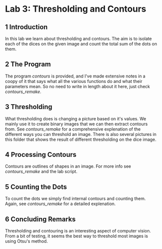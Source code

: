 # Lab 3: Thresholding and Contours

## 1 Introduction
In this lab we learn about thresholding and contours. The aim is to isolate each of the dices on the given image and count the total sum of the dots on them.

## 2 The Program
The program *contours* is provided, and I've made extensive notes in a coopy of it that says what all the various functions do and what their parameters mean. So no need to write in length about it here, just check *contours_remake*.

## 3 Thresholding
What thresholding does is changing a picture based on it's values. We mainly use it to create binary images that we can then extract contours from. See *contours_remake* for a comprehensive explenation of the different ways you can threshold an image. There is also several pictures in this folder that shows the result of different thresholding on the dice image.

## 4 Processing Contours
Contours are outlines of shapes in an image. For more info see *contours_remake* and the lab script.

## 5 Counting the Dots
To count the dots we simply find internal contours and counting them. Again, see *contours_remake* for a detailed explenation.

## 6 Concluding Remarks
Thresholding and contouring is an interesting aspect of computer vision. From a bit of testing, it seems the best way to threshold most images is using Otsu's method.
